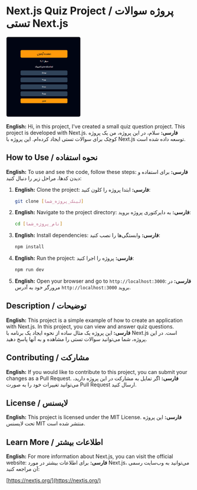 # Next.js Quiz Project / پروژه سوالات تستی Next.js

<img src="https://github.com/hoseinrashidi-urmavi/Quiz-App/blob/master/quizapp.png" style="width: 200px; border: 1px solid #ccc; border-radius: 5px;">

**English:** Hi, in this project, I've created a small quiz question project. This project is developed with Next.js.
**فارسی:** سلام، در این پروژه، من یک پروژه کوچک برای سوالات تستی ایجاد کرده‌ام. این پروژه با Next.js توسعه داده شده است.

## How to Use / نحوه استفاده

**English:** To use and see the code, follow these steps:
**فارسی:** برای استفاده و دیدن کدها، مراحل زیر را دنبال کنید:

1.  **English:** Clone the project:
    **فارسی:** ابتدا پروژه را کلون کنید:

    ```bash
    git clone [لینک_پروژه_شما]
    ```

2.  **English:** Navigate to the project directory:
    **فارسی:** به دایرکتوری پروژه بروید:

    ```bash
    cd [نام_پروژه_شما]
    ```

3.  **English:** Install dependencies:
    **فارسی:** وابستگی‌ها را نصب کنید:

    ```bash
    npm install
    ```

4.  **English:** Run the project:
    **فارسی:** پروژه را اجرا کنید:

    ```bash
    npm run dev
    ```

5.  **English:** Open your browser and go to `http://localhost:3000`:
    **فارسی:** در مرورگر خود به آدرس `http://localhost:3000` بروید.

## Description / توضیحات

**English:** This project is a simple example of how to create an application with Next.js. In this project, you can view and answer quiz questions.
**فارسی:** این پروژه یک مثال ساده از نحوه ایجاد یک برنامه با Next.js است. در این پروژه، شما می‌توانید سوالات تستی را مشاهده و به آنها پاسخ دهید.

## Contributing / مشارکت

**English:** If you would like to contribute to this project, you can submit your changes as a Pull Request.
**فارسی:** اگر تمایل به مشارکت در این پروژه دارید، می‌توانید تغییرات خود را به صورت Pull Request ارسال کنید.

## License / لایسنس

**English:** This project is licensed under the MIT License.
**فارسی:** این پروژه تحت لایسنس MIT منتشر شده است.

## Learn More / اطلاعات بیشتر

**English:** For more information about Next.js, you can visit the official website:
**فارسی:** برای اطلاعات بیشتر در مورد Next.js، می‌توانید به وب‌سایت رسمی آن مراجعه کنید:

[https://nextjs.org/](https://nextjs.org/)
